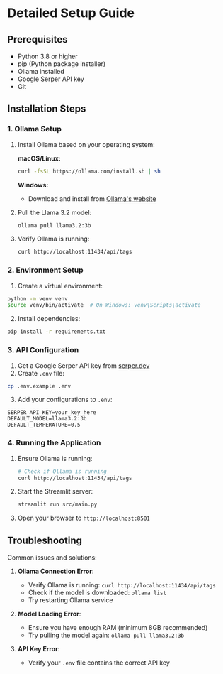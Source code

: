 
# Detailed Setup Guide

## Prerequisites

- Python 3.8 or higher
- pip (Python package installer)
- Ollama installed
- Google Serper API key
- Git

## Installation Steps

### 1. Ollama Setup

1. Install Ollama based on your operating system:

   **macOS/Linux:**
   ```bash
   curl -fsSL https://ollama.com/install.sh | sh
   ```

   **Windows:**
   - Download and install from [Ollama's website](https://ollama.com/download)

2. Pull the Llama 3.2 model:
   ```bash
   ollama pull llama3.2:3b
   ```

3. Verify Ollama is running:
   ```bash
   curl http://localhost:11434/api/tags
   ```

### 2. Environment Setup

1. Create a virtual environment:
```bash
python -m venv venv
source venv/bin/activate  # On Windows: venv\Scripts\activate
```

2. Install dependencies:
```bash
pip install -r requirements.txt
```

### 3. API Configuration

1. Get a Google Serper API key from [serper.dev](https://serper.dev)
2. Create `.env` file:
```bash
cp .env.example .env
```
3. Add your configurations to `.env`:
```
SERPER_API_KEY=your_key_here
DEFAULT_MODEL=llama3.2:3b
DEFAULT_TEMPERATURE=0.5
```

### 4. Running the Application

1. Ensure Ollama is running:
   ```bash
   # Check if Ollama is running
   curl http://localhost:11434/api/tags
   ```

2. Start the Streamlit server:
   ```bash
   streamlit run src/main.py
   ```

3. Open your browser to `http://localhost:8501`

## Troubleshooting

Common issues and solutions:

1. **Ollama Connection Error**:
   - Verify Ollama is running: `curl http://localhost:11434/api/tags`
   - Check if the model is downloaded: `ollama list`
   - Try restarting Ollama service

2. **Model Loading Error**: 
   - Ensure you have enough RAM (minimum 8GB recommended)
   - Try pulling the model again: `ollama pull llama3.2:3b`

3. **API Key Error**: 
   - Verify your `.env` file contains the correct API key